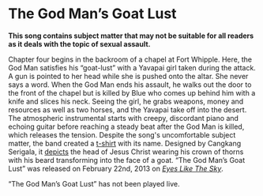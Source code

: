 # The God Man’s Goat Lust

**This song contains subject matter that may not be suitable for all readers as it deals with the topic of sexual assault.**

Chapter four begins in the backroom of a chapel at Fort Whipple. Here, the God Man satisfies his “goat-lust” with a Yavapai girl taken during the attack. A gun is pointed to her head while she is pushed onto the altar. She never says a word. When the God Man ends his assault, he walks out the door to the front of the chapel but is killed by Blue who comes up behind him with a knife and slices his neck. Seeing the girl, he grabs weapons, money and resources as well as two horses, and the Yavapai take off into the desert. The atmospheric instrumental starts with creepy, discordant piano and echoing guitar before reaching a steady beat after the God Man is killed, which releases the tension. Despite the song's uncomfortable subject matter, the band created a [t-shirt](https://www.reddit.com/r/KGATLW/comments/z42muo/old_merch_the_band_had_from_2012_2014_all_of/?utm_source=share&utm_medium=web2x&context=3) with its name. Designed by Cangkang Serigala, it [depicts](http://cangkangserigala.blogspot.com/2013_02_01_archive.html) the head of Jesus Christ wearing his crown of thorns with his beard transforming into the face of a goat. “The God Man’s Goat Lust” was released on February 22nd, 2013 on *[Eyes Like The Sky](https://kglw.net/discography/eyes-like-the-sky)*. 

“The God Man’s Goat Lust” has not been played live.
